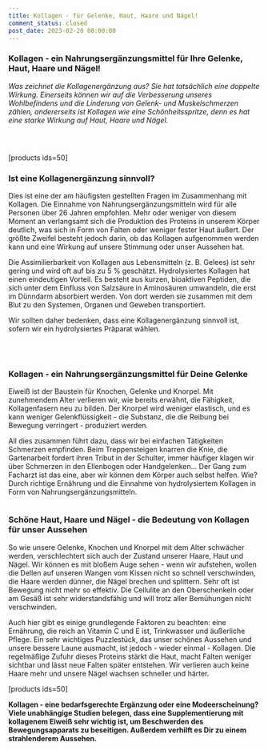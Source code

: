 ```yaml
---
title: Kollagen - für Gelenke, Haut, Haare und Nägel!
comment_status: closed
post_date: 2023-02-20 08:00:00
---
```

<!-- wp:heading {"level":3} -->
<h3>Kollagen - ein Nahrungsergänzungsmittel für Ihre Gelenke, Haut, Haare und Nägel!</h3>
<!-- /wp:heading -->

<!-- wp:paragraph -->
<p><em>Was zeichnet die Kollagenergänzung aus? Sie hat tatsächlich eine doppelte Wirkung. Einerseits können wir auf die Verbesserung unseres Wohlbefindens und die Linderung von Gelenk- und Muskelschmerzen zählen, andererseits ist Kollagen wie eine Schönheitsspritze, denn es hat eine starke Wirkung auf Haut, Haare und Nägel.</em></p>
<!-- /wp:paragraph -->

<!-- wp:spacer {"height":"30px"} -->
<div style="height:30px" aria-hidden="true" class="wp-block-spacer"></div>
<!-- /wp:spacer -->

<!-- wp:shortcode -->
[products ids=50]
<!-- /wp:shortcode -->

<!-- wp:heading {"level":3} -->
<h3>Ist eine Kollagenergänzung sinnvoll?</h3>
<!-- /wp:heading -->

<!-- wp:paragraph -->
<p>Dies ist eine der am häufigsten gestellten Fragen im Zusammenhang mit Kollagen. Die Einnahme von Nahrungsergänzungsmitteln wird für alle Personen über 26 Jahren empfohlen. Mehr oder weniger von diesem Moment an verlangsamt sich die Produktion des Proteins in unserem Körper deutlich, was sich in Form von Falten oder weniger fester Haut äußert. Der größte Zweifel besteht jedoch darin, ob das Kollagen aufgenommen werden kann und eine Wirkung auf unsere Stimmung oder unser Aussehen hat.</p>
<!-- /wp:paragraph -->

<!-- wp:paragraph -->
<p>Die Assimilierbarkeit von Kollagen aus Lebensmitteln (z. B. Gelees) ist sehr gering und wird oft auf bis zu 5 % geschätzt. Hydrolysiertes Kollagen hat einen eindeutigen Vorteil. Es besteht aus kurzen, bioaktiven Peptiden, die sich unter dem Einfluss von Salzsäure in Aminosäuren umwandeln, die erst im Dünndarm absorbiert werden. Von dort werden sie zusammen mit dem Blut zu den Systemen, Organen und Geweben transportiert.</p>
<!-- /wp:paragraph -->

<!-- wp:paragraph -->
<p>Wir sollten daher bedenken, dass eine Kollagenergänzung sinnvoll ist, sofern wir ein hydrolysiertes Präparat wählen.</p>
<!-- /wp:paragraph -->

<!-- wp:spacer {"height":"35px"} -->
<div style="height:35px" aria-hidden="true" class="wp-block-spacer"></div>
<!-- /wp:spacer -->

<!-- wp:heading {"level":3} -->
<h3>Kollagen - ein Nahrungsergänzungsmittel für Deine Gelenke</h3>
<!-- /wp:heading -->

<!-- wp:paragraph -->
<p>Eiweiß ist der Baustein für Knochen, Gelenke und Knorpel. Mit zunehmendem Alter verlieren wir, wie bereits erwähnt, die Fähigkeit, Kollagenfasern neu zu bilden. Der Knorpel wird weniger elastisch, und es kann weniger Gelenkflüssigkeit - die Substanz, die die Reibung bei Bewegung verringert - produziert werden.</p>
<!-- /wp:paragraph -->

<!-- wp:paragraph -->
<p>All dies zusammen führt dazu, dass wir bei einfachen Tätigkeiten Schmerzen empfinden. Beim Treppensteigen knarren die Knie, die Gartenarbeit fordert ihren Tribut in der Schulter, immer häufiger klagen wir über Schmerzen in den Ellenbogen oder Handgelenken... Der Gang zum Facharzt ist das eine, aber wir können dem Körper auch selbst helfen. Wie? Durch richtige Ernährung und die Einnahme von hydrolysiertem Kollagen in Form von Nahrungsergänzungsmitteln.</p>
<!-- /wp:paragraph -->

<!-- wp:image {"align":"center","id":213,"sizeSlug":"full","linkDestination":"none"} -->
<figure class="wp-block-image aligncenter size-full"><img src="https://primabiotic.de/wp-content/uploads/2022/11/gelenke_480x480-1.webp" alt="" class="wp-image-213"/></figure>
<!-- /wp:image -->

<!-- wp:heading {"level":3} -->
<h3>Schöne Haut, Haare und Nägel - die Bedeutung von Kollagen für unser Aussehen</h3>
<!-- /wp:heading -->

<!-- wp:paragraph -->
<p>So wie unsere Gelenke, Knochen und Knorpel mit dem Alter schwächer werden, verschlechtert sich auch der Zustand unserer Haare, Haut und Nägel. Wir können es mit bloßem Auge sehen - wenn wir aufstehen, wollen die Dellen auf unseren Wangen vom Kissen nicht so schnell verschwinden, die Haare werden dünner, die Nägel brechen und splittern. Sehr oft ist Bewegung nicht mehr so effektiv. Die Cellulite an den Oberschenkeln oder am Gesäß ist sehr widerstandsfähig und will trotz aller Bemühungen nicht verschwinden.</p>
<!-- /wp:paragraph -->

<!-- wp:paragraph -->
<p>Auch hier gibt es einige grundlegende Faktoren zu beachten: eine Ernährung, die reich an Vitamin C und E ist, Trinkwasser und äußerliche Pflege. Ein sehr wichtiges Puzzlestück, das unser schönes Aussehen und unsere bessere Laune ausmacht, ist jedoch - wieder einmal - Kollagen. Die regelmäßige Zufuhr dieses Proteins stärkt die Haut, macht Falten weniger sichtbar und lässt neue Falten später entstehen. Wir verlieren auch keine Haare mehr und unsere Nägel wachsen schneller und härter.</p>
<!-- /wp:paragraph -->

<!-- wp:shortcode -->
[products ids=50]
<!-- /wp:shortcode -->

<!-- wp:paragraph -->
<p><strong>Kollagen - eine bedarfsgerechte Ergänzung oder eine Modeerscheinung? Viele unabhängige Studien belegen, dass eine Supplementierung mit kollagenem Eiweiß sehr wichtig ist, um Beschwerden des Bewegungsapparats zu beseitigen. Außerdem verhilft es Dir zu einem strahlenderem Aussehen.</strong>&nbsp;</p>
<!-- /wp:paragraph -->